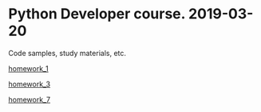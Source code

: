 # Python Developer course. 2019-03-20
Code samples, study materials, etc.

[homework_1](homework_1/README.md)

[homework_3](homework_3/README.md)

[homework_7](homework_7/README.md)
